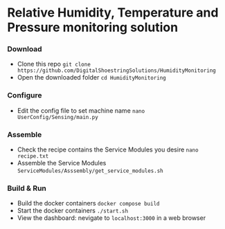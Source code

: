 # Relative Humidity, Temperature and Pressure monitoring solution

### Download
- Clone this repo `git clone https://github.com/DigitalShoestringSolutions/HumidityMonitoring`
- Open the downloaded folder `cd HumidityMonitoring`

### Configure
- Edit the config file to set machine name `nano UserConfig/Sensing/main.py`

### Assemble
- Check the recipe contains the Service Modules you desire `nano recipe.txt`
- Assemble the Service Modules `ServiceModules/Asssembly/get_service_modules.sh`

### Build & Run
- Build the docker containers `docker compose build`
- Start the docker containers `./start.sh`
- View the dashboard: nevigate to `localhost:3000` in a web browser
